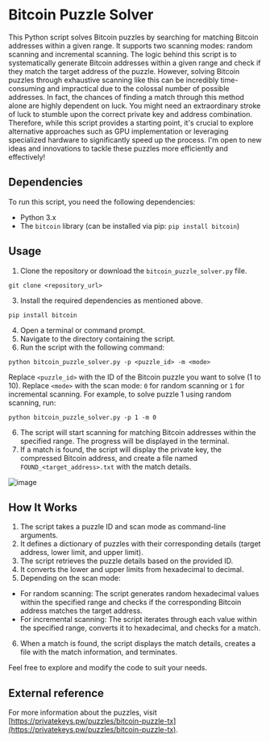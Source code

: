 # Bitcoin Puzzle Solver

This Python script solves Bitcoin puzzles by searching for matching Bitcoin addresses within a given range. It supports two scanning modes: random scanning and incremental scanning.
The logic behind this script is to systematically generate Bitcoin addresses within a given range and check if they match the target address of the puzzle. However, solving Bitcoin puzzles through exhaustive scanning like this can be incredibly time-consuming and impractical due to the colossal number of possible addresses. In fact, the chances of finding a match through this method alone are highly dependent on luck.
You might need an extraordinary stroke of luck to stumble upon the correct private key and address combination.
Therefore, while this script provides a starting point, it's crucial to explore alternative approaches such as GPU implementation or leveraging specialized hardware to significantly speed up the process. I'm open to new ideas and innovations to tackle these puzzles more efficiently and effectively!

## Dependencies

To run this script, you need the following dependencies:

- Python 3.x
- The `bitcoin` library (can be installed via pip: `pip install bitcoin`)

## Usage

1. Clone the repository or download the `bitcoin_puzzle_solver.py` file.

`git clone <repository_url>`

3. Install the required dependencies as mentioned above.

`pip install bitcoin`

4. Open a terminal or command prompt.
5. Navigate to the directory containing the script.
6. Run the script with the following command:

`python bitcoin_puzzle_solver.py -p <puzzle_id> -m <mode>`

Replace `<puzzle_id>` with the ID of the Bitcoin puzzle you want to solve (1 to 10). Replace `<mode>` with the scan mode: `0` for random scanning or `1` for incremental scanning.
For example, to solve puzzle 1 using random scanning, run:

`python bitcoin_puzzle_solver.py -p 1 -m 0`


6. The script will start scanning for matching Bitcoin addresses within the specified range. The progress will be displayed in the terminal.
7. If a match is found, the script will display the private key, the compressed Bitcoin address, and create a file named `FOUND_<target_address>.txt` with the match details.

![image](https://github.com/belgvr/PuzzleScanner/assets/31529658/1531ab90-f9cc-4010-9fe0-27ba56187177)


## How It Works

1. The script takes a puzzle ID and scan mode as command-line arguments.
2. It defines a dictionary of puzzles with their corresponding details (target address, lower limit, and upper limit).
3. The script retrieves the puzzle details based on the provided ID.
4. It converts the lower and upper limits from hexadecimal to decimal.
5. Depending on the scan mode:
- For random scanning: The script generates random hexadecimal values within the specified range and checks if the corresponding Bitcoin address matches the target address.
- For incremental scanning: The script iterates through each value within the specified range, converts it to hexadecimal, and checks for a match.
6. When a match is found, the script displays the match details, creates a file with the match information, and terminates.

Feel free to explore and modify the code to suit your needs.

## External reference
For more information about the puzzles, visit [https://privatekeys.pw/puzzles/bitcoin-puzzle-tx](https://privatekeys.pw/puzzles/bitcoin-puzzle-tx).

<!--## License

This project is licensed under the [MIT License](LICENSE).-->
